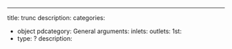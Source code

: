 ---
title: trunc
description:
categories:
 - object
pdcategory: General
arguments:
inlets:
outlets:
  1st:
  - type: ?
    description:
